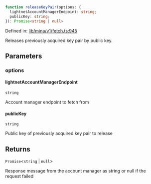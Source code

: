 ```ts
function releaseKeyPair(options: {
  lightnetAccountManagerEndpoint: string;
  publicKey: string;
}): Promise<string | null>
```

Defined in: [lib/mina/v1/fetch.ts:945](https://github.com/o1-labs/o1js/blob/89b7d1522af805d6d4c45a96d7a9cbc29a457aec/src/lib/mina/v1/fetch.ts#L945)

Releases previously acquired key pair by public key.

## Parameters

### options

#### lightnetAccountManagerEndpoint

`string`

Account manager endpoint to fetch from

#### publicKey

`string`

Public key of previously acquired key pair to release

## Returns

`Promise`\<`string` \| `null`\>

Response message from the account manager as string or null if the request failed
